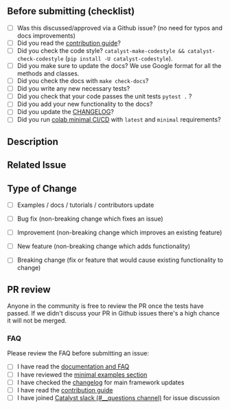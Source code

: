 ## Before submitting (checklist)

- [ ] Was this discussed/approved via a Github issue? (no need for typos and docs improvements)
- [ ] Did you read the [contribution guide](https://github.com/catalyst-team/catalyst/blob/master/CONTRIBUTING.md)?
- [ ] Did you check the code style? `catalyst-make-codestyle && catalyst-check-codestyle` (`pip install -U catalyst-codestyle`).
- [ ] Did you make sure to update the docs? We use Google format for all the methods and classes.
- [ ] Did you check the docs with `make check-docs`?
- [ ] Did you write any new necessary tests?
- [ ] Did you check that your code passes the unit tests `pytest .` ? 
- [ ] Did you add your new functionality to the docs?
- [ ] Did you update the [CHANGELOG](https://github.com/catalyst-team/catalyst/blob/master/CHANGELOG.md)?
- [ ] Did you run [colab minimal CI/CD](https://colab.research.google.com/drive/1JCGTVvWlrIsLXMPRRRSWiAstSLic4nbA) with `latest` and `minimal` requirements?

<!-- For CHANGELOG separate each item in unreleased section by blank line to reduce collisions -->


## Description

<!-- Add a more detailed description of the changes if needed. -->


## Related Issue

<!-- If your PR refers to a related issue, link it here. -->


## Type of Change

<!-- Mark with an `x` all the checkboxes that apply (like `[x]`) -->

- [ ] Examples / docs / tutorials / contributors update
- [ ] Bug fix (non-breaking change which fixes an issue)
- [ ] Improvement (non-breaking change which improves an existing feature)
- [ ] New feature (non-breaking change which adds functionality)
- [ ] Breaking change (fix or feature that would cause existing functionality to change)


## PR review

Anyone in the community is free to review the PR once the tests have passed.
If we didn't discuss your PR in Github issues there's a high chance it will not be merged.

<!-- Thank you for your contribution! -->


### FAQ
Please review the FAQ before submitting an issue:
- [ ] I have read the [documentation and FAQ](https://catalyst-team.github.io/catalyst/)
- [ ] I have reviewed the [minimal examples section](https://github.com/catalyst-team/catalyst#minimal-examples)
- [ ] I have checked the [changelog](https://github.com/catalyst-team/catalyst/blob/master/CHANGELOG.md) for main framework updates
- [ ] I have read the [contribution guide](https://github.com/catalyst-team/catalyst/blob/master/CONTRIBUTING.md)
- [ ] I have joined [Catalyst slack (#__questions channel)](https://join.slack.com/t/catalyst-team-core/shared_invite/zt-d9miirnn-z86oKDzFMKlMG4fgFdZafw) for issue discussion
